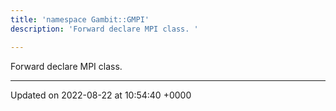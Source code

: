```yaml
---
title: 'namespace Gambit::GMPI'
description: 'Forward declare MPI class. '

---
```







Forward declare MPI class. 






-------------------------------

Updated on 2022-08-22 at 10:54:40 +0000